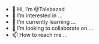 - 👋 Hi, I’m @Talebazad
- 👀 I’m interested in ...
- 🌱 I’m currently learning ...
- 💞️ I’m looking to collaborate on ...
- 📫 How to reach me ...

<!---
Talebazad/Talebazad is a ✨ special ✨ repository because its `README.md` (this file) appears on your GitHub profile.
You can click the Preview link to take a look at your changes.
--->
